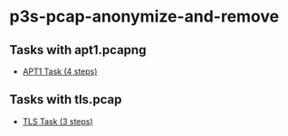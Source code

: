 # p3s-pcap-anonymize-and-remove
## Tasks with apt1.pcapng
* [APT1 Task (4 steps)](./apt1-task.md)

## Tasks with tls.pcap
* [TLS Task (3 steps)](./tls-task.md)
